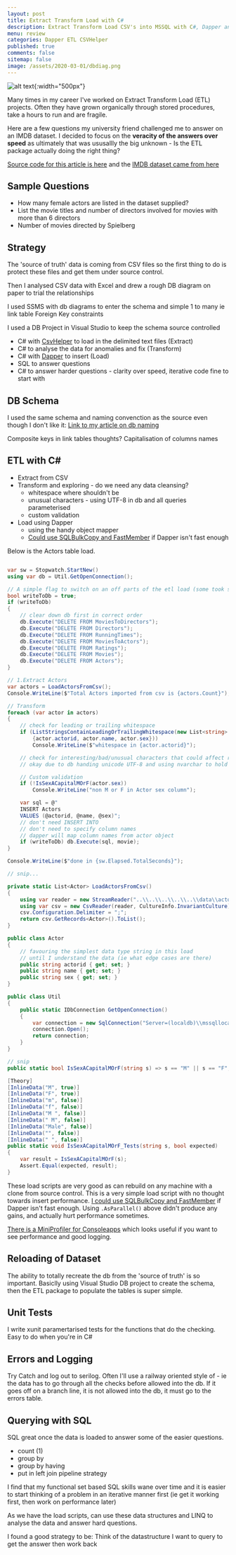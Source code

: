 ```yaml
---
layout: post
title: Extract Transform Load with C# 
description: Extract Transform Load CSV's into MSSQL with C#, Dapper and CSVHelper.
menu: review
categories: Dapper ETL CSVHelper
published: true 
comments: false
sitemap: false
image: /assets/2020-03-01/dbdiag.png
---
```


![alt text](/assets/2020-03-01/dbdiag.png "DB Diagram"){:width="500px"}

Many times in my career I've worked on Extract Transform Load (ETL) projects. Often they have grown organically through stored procedures, take a hours to run and are fragile.

Here are a few questions my university friend challenged me to answer on an IMDB dataset. I decided to focus on the **veracity of the answers over speed** as ultimately that was ususallly the big unknown - Is the ETL package actually doing the right thing?

[Source code for this article is here]() and the [IMDB dataset came from here](https://relational.fit.cvut.cz/dataset/IMDb)

## Sample Questions

- How many female actors are listed in the dataset supplied?
- List the movie titles and number of directors involved for movies with more
than 6 directors
- Number of movies directed by Spielberg

## Strategy

The 'source of truth' data is coming from CSV files so the first thing to do is protect these files and get them under source control.

Then I analysed CSV data with Excel and drew a rough DB diagram on paper to trial the relationships

I used SSMS with db diagrams to enter the schema and simple 1 to many ie link table Foreign Key constraints

I used a DB Project in Visual Studio to keep the schema source controlled

- C# with [CsvHelper](https://joshclose.github.io/CsvHelper/) to load in the delimited text files (Extract)
- C# to analyse the data for anomalies and fix (Transform)
- C# with [Dapper](https://github.com/StackExchange/Dapper) to insert (Load)
- SQL to answer questions
- C# to answer harder questions - clarity over speed, iterative code fine to start with

## DB Schema

I used the same schema and naming convenction as the source even though I don't like it: [Link to my article on db naming](/2016/10/19/ASP.NET-MVC-Sort-Filter,-Page-using-SQL)

Composite keys in link tables thoughts?
Capitalisation of columns names

## ETL with C#

- Extract from CSV
- Transform and exploring - do we need any data cleansing?
    - whitespace where shouldn't be
    - unusual characters - using UTF-8 in db and all queries parameterised
    - custom validation
- Load using Dapper
    - using the handy object mapper
    - [Could use SQLBulkCopy and FastMember](https://github.com/djhmateer/TwitterFullImporter/blob/master/SQLBulkCopyDemo/Program.cs) if Dapper isn't fast enough

Below is the Actors table load.

```cs

var sw = Stopwatch.StartNew()
using var db = Util.GetOpenConnection();

// A simple flag to switch on an off parts of the etl load (some took some time)
bool writeToDb = true;
if (writeToDb)
{
    // clear down db first in correct order
    db.Execute("DELETE FROM MoviesToDirectors");
    db.Execute("DELETE FROM Directors");
    db.Execute("DELETE FROM RunningTimes");
    db.Execute("DELETE FROM MoviesToActors");
    db.Execute("DELETE FROM Ratings");
    db.Execute("DELETE FROM Movies");
    db.Execute("DELETE FROM Actors");
}

// 1.Extract Actors
var actors = LoadActorsFromCsv();
Console.WriteLine($"Total Actors imported from csv is {actors.Count}"); // 98,690

// Transform
foreach (var actor in actors)
{
    // check for leading or trailing whitespace
    if (ListStringsContainLeadingOrTrailingWhitespace(new List<string>
        {actor.actorid, actor.name, actor.sex}))
        Console.WriteLine($"whitespace in {actor.actorid}");

    // check for interesting/bad/unusual characters that could affect results eg LF?.. all queries are paramerterised so no probs with ' chars
    // okay due to db handing unicode UTF-8 and using nvarchar to hold strings

    // Custom validation
    if (!IsSexACapitalMOrF(actor.sex))
        Console.WriteLine("non M or F in Actor sex column");

    var sql = @"
    INSERT Actors
    VALUES (@actorid, @name, @sex)";
    // don't need INSERT INTO
    // don't need to specify column names
    // dapper will map column names from actor object
    if (writeToDb) db.Execute(sql, movie);
}

Console.WriteLine($"done in {sw.Elapsed.TotalSeconds}");

// snip...

private static List<Actor> LoadActorsFromCsv()
{
    using var reader = new StreamReader("..\\..\\..\\..\\..\\data\\actors.csv");
    using var csv = new CsvReader(reader, CultureInfo.InvariantCulture);
    csv.Configuration.Delimiter = ";";
    return csv.GetRecords<Actor>().ToList();
}

public class Actor
{
    // favouring the simplest data type string in this load
    // until I understand the data (ie what edge cases are there)
    public string actorid { get; set; }
    public string name { get; set; }
    public string sex { get; set; }
}

public class Util
{
    public static IDbConnection GetOpenConnection()
    {
        var connection = new SqlConnection("Server=(localdb)\\mssqllocaldb;Database=IMDBChallenge;Trusted_Connection=True;MultipleActiveResultSets=true");
        connection.Open();
        return connection;
    }
}

// snip
public static bool IsSexACapitalMOrF(string s) => s == "M" || s == "F";

[Theory]
[InlineData("M", true)]
[InlineData("F", true)]
[InlineData("m", false)]
[InlineData("f", false)]
[InlineData("M ", false)]
[InlineData(" M", false)]
[InlineData("Male", false)]
[InlineData("", false)]
[InlineData(" ", false)]
public static void IsSexACapitalMOrF_Tests(string s, bool expected)
{
    var result = IsSexACapitalMOrF(s);
    Assert.Equal(expected, result);
}

```

These load scripts are very good as can rebuild on any machine with a clone from source control. This is a very simple load script with no thought towards insert performance. [I could use SQLBulkCopy and FastMember](https://github.com/djhmateer/TwitterFullImporter/blob/master/SQLBulkCopyDemo/Program.cs) if Dapper isn't fast enough. Using `.AsParallel()` above didn't produce any gains, and actually hurt performance sometimes.

[There is a MiniProfiler for Consoleapps](https://miniprofiler.com/dotnet/ConsoleDotNetCore) which looks useful if you want to see performance and good logging.

## Reloading of Dataset

The ability to totally recreate the db from the 'source of truth' is so important. Basiclly using Visual Studio DB project to create the schema, then the ETL package to populate the tables is super simple.

## Unit Tests

I write xunit paramertarised tests for the functions that do the checking. Easy to do when you're in C#

## Errors and Logging

Try Catch and log out to serilog. Often I'll use a railway oriented style of - ie the data has to go through all the checks before allowed into the db. If it goes off on a branch line, it is not allowed into the db, it must go to the errors table.

## Querying with SQL

SQL great once the data is loaded to answer some of the easier questions.

- count (1)
- group by
- group by having
- put in left join pipeline strategy

I find that my functional set based SQL skills wane over time and it is easier to start thinking of a problem in an iterative manner first (ie get it working first, then work on performance later)

As we have the load scripts, can use these data structures and LINQ to analyse the data and answer hard questions.

I found a good strategy to be: Think of the datastructure I want to query to get the answer then work back
